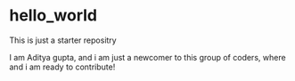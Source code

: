 # hello_world
This is just a starter repositry

I am Aditya gupta, and i am just a newcomer to this group of coders, where and i am ready to contribute!
